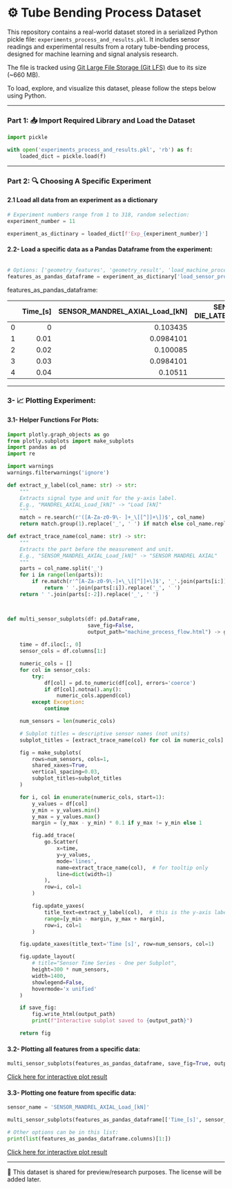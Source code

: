 # ⚙️ Tube Bending Process Dataset

This repository contains a real-world dataset stored in a serialized Python pickle file: `experiments_process_and_results.pkl`. It includes sensor readings and experimental results from a rotary tube-bending process, designed for machine learning and signal analysis research.


The file is tracked using [Git Large File Storage (Git LFS)](https://git-lfs.com/) due to its size (~660 MB).


To load, explore, and visualize this dataset, please follow the steps below using Python. 

---

### Part 1: 📥 Import Required Library and Load the Dataset

```python
import pickle

with open('experiments_process_and_results.pkl', 'rb') as f:
    loaded_dict = pickle.load(f)
 ```

---

### Part 2: 🔍 Choosing A Specific Experiment
#### 2.1 Load all data from an experiment as a dictionary

```python
# Experiment numbers range from 1 to 318, random selection:
experiment_number = 11

experiment_as_dictinary = loaded_dict[f'Exp_{experiment_number}']
 ```
#### 2.2- Load a specific data as a Pandas Dataframe from the experiment:
```python

# Options: ['geometry_features', 'geometry_result', 'load_machine_process', 'load_sensor_process', 'movement', 'machine_setting']
features_as_pandas_dataframe = experiment_as_dictinary['load_sensor_process']
```
features_as_pandas_dataframe:

|    |   Time_[s] |   SENSOR_MANDREL_AXIAL_Load_[kN] |   SENSOR_PRESSURE-DIE_LATERAL_1_Load_[kN] |   SENSOR_PRESSURE-DIE_LATERAL_2_Load_[kN] |
|---:|-----------:|---------------------------------:|------------------------------------------:|------------------------------------------:|
|  0 |       0    |                        0.103435  |                                 0.028831  |                              -0.000158929 |
|  1 |       0.01 |                        0.0984101 |                                 0.0281868 |                               0.00112951  |
|  2 |       0.02 |                        0.100085  |                                 0.0384943 |                               0.00177373  |
|  3 |       0.03 |                        0.0984101 |                                 0.0281868 |                              -0.000158929 |
|  4 |       0.04 |                        0.10511   |                                 0.0391385 |                               0.000485291 |


---
### 3- 📈 Plotting Experiment:
#### 3.1- Helper Functions For Plots:

```python
import plotly.graph_objects as go
from plotly.subplots import make_subplots
import pandas as pd
import re

import warnings
warnings.filterwarnings('ignore')

def extract_y_label(col_name: str) -> str:
    """
    Extracts signal type and unit for the y-axis label.
    E.g., "MANDREL_AXIAL_Load_[kN]" -> "Load [kN]"
    """
    match = re.search(r'([A-Za-z0-9\- ]+_\[[^]]+\])$', col_name)
    return match.group(1).replace('_', ' ') if match else col_name.replace('_', ' ')

def extract_trace_name(col_name: str) -> str:
    """
    Extracts the part before the measurement and unit.
    E.g., "SENSOR_MANDREL_AXIAL_Load_[kN]" -> "SENSOR MANDREL AXIAL"
    """
    parts = col_name.split('_')
    for i in range(len(parts)):
        if re.match(r'^[A-Za-z0-9\-]+\_\[[^]]+\]$', '_'.join(parts[i:])):
            return ' '.join(parts[:i]).replace('_', ' ')
    return ' '.join(parts[:-2]).replace('_', ' ')



def multi_sensor_subplots(df: pd.DataFrame, 
                          save_fig=False, 
                          output_path="machine_process_flow.html") -> go.Figure:  
    
    time = df.iloc[:, 0]
    sensor_cols = df.columns[1:]

    numeric_cols = []
    for col in sensor_cols:
        try:
            df[col] = pd.to_numeric(df[col], errors='coerce')
            if df[col].notna().any():
                numeric_cols.append(col)
        except Exception:
            continue

    num_sensors = len(numeric_cols)

    # Subplot titles = descriptive sensor names (not units)
    subplot_titles = [extract_trace_name(col) for col in numeric_cols]

    fig = make_subplots(
        rows=num_sensors, cols=1,
        shared_xaxes=True,
        vertical_spacing=0.03,
        subplot_titles=subplot_titles
    )

    for i, col in enumerate(numeric_cols, start=1):
        y_values = df[col]
        y_min = y_values.min()
        y_max = y_values.max()
        margin = (y_max - y_min) * 0.1 if y_max != y_min else 1

        fig.add_trace(
            go.Scatter(
                x=time,
                y=y_values,
                mode='lines',
                name=extract_trace_name(col),  # for tooltip only
                line=dict(width=1)
            ),
            row=i, col=1
        )

        fig.update_yaxes(
            title_text=extract_y_label(col),  # this is the y-axis label on the left
            range=[y_min - margin, y_max + margin],
            row=i, col=1
        )

    fig.update_xaxes(title_text='Time [s]', row=num_sensors, col=1)

    fig.update_layout(
        # title="Sensor Time Series - One per Subplot",
        height=300 * num_sensors,
        width=1400,
        showlegend=False,
        hovermode='x unified'
    )

    if save_fig:
        fig.write_html(output_path)
        print(f"Interactive subplot saved to {output_path}")

    return fig
```

#### 3.2- Plotting all features from a specific data:
```python
multi_sensor_subplots(features_as_pandas_dataframe, save_fig=True, output_path=f"Exp_{experiment_number}_all_sensors")```
```
[Click here for interactive plot result](https://zeyneddinoz.github.io/tubebend/plots/Exp_11_all_sensors)




#### 3.3- Plotting one feature from specific data:
```python
sensor_name = 'SENSOR_MANDREL_AXIAL_Load_[kN]'

multi_sensor_subplots(features_as_pandas_dataframe[['Time_[s]', sensor_name]], save_fig=True, output_path=f"Exp_{experiment_number}_{sensor_name}_sensors")

# Other options can be in this list:
print(list(features_as_pandas_dataframe.columns)[1:])
```

[Click here for interactive plot result](https://zeyneddinoz.github.io/tubebend/plots/Exp_11_SENSOR_MANDREL_AXIAL_Load_[kN]_sensors)

---

📄 This dataset is shared for preview/research purposes. The license will be added later.
